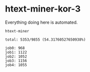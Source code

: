 # htext-miner-kor-3

Everything doing here is automated.

```
htext-miner

total: 5353/9855 (54.31760527650938%)

job0: 968
job1: 1122
job2: 1052
job3: 1156
job4: 1055
```